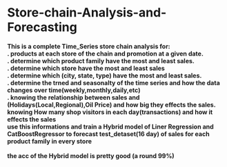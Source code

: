 # Store-chain-Analysis-and-Forecasting
**This is a complete Time_Series store chain analysis for:**
<br/>
**. products at each store of the chain and promotion at a given date.
<br/>
. determine which product family have the most and least sales.
<br/>
. determine which store have the most and least sales
<br/>
. determine which (city, state, type) have the most and least sales. 
<br/>
. determine the trned and seasonalty of the time series and how the data changes over time(weekly,monthly,daily,etc)
<br/>
. knowing the relationship between sales and (Holidays(Local,Regional),Oil Price) and how big they effects the sales.
<br/>
knowing How many shop visitors in each day(transactions) and how it effects the sales 
<br/>
use this informations and train a Hybrid model of Liner Regression and CatBoostRegressor to forecast test_detaset(16 day) of sales for each product family in every store**
<br/>
<br/>
**the acc of the Hybrid model is pretty good (a round 99%)**
